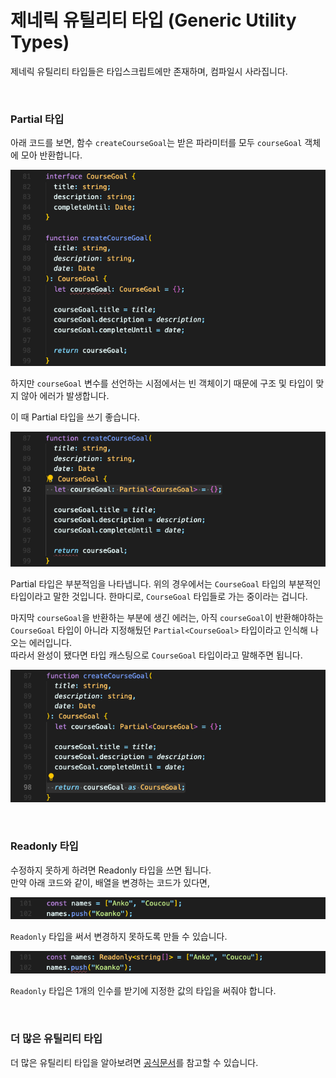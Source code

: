 # 제네릭 유틸리티 타입 (Generic Utility Types)

제네릭 유틸리티 타입들은 타입스크립트에만 존재하며, 컴파일시 사라집니다.  

<br/>

### Partial 타입

아래 코드를 보면, 함수 `createCourseGoal`는 받은 파라미터를 모두 `courseGoal` 객체에 모아 반환합니다.

![선언 시점으로 인한 에러](img/ts41_1.png)

하지만 `courseGoal` 변수를 선언하는 시점에서는 빈 객체이기 때문에 구조 및 타입이 맞지 않아 에러가 발생합니다.

이 때 Partial 타입을 쓰기 좋습니다.

![Partial 타입 사용](img/ts41_2.png)

Partial 타입은 부분적임을 나타냅니다. 위의 경우에서는  `CourseGoal` 타입의 부분적인 타입이라고 말한 것입니다. 한마디로, `CourseGoal` 타입들로 가는 중이라는 겁니다.

마지막 `courseGoal`을 반환하는 부분에 생긴 에러는, 아직 `courseGoal`이 반환해야하는 `CourseGoal` 타입이 아니라 지정해뒀던 `Partial<CourseGoal>` 타입이라고 인식해 나오는 에러입니다.  
따라서 완성이 됐다면 타입 캐스팅으로 `CourseGoal` 타입이라고 말해주면 됩니다.

![타입 캐스팅 사용](img/ts41_3.png)

<br/>

### Readonly 타입

수정하지 못하게 하려면 Readonly 타입을 쓰면 됩니다.  
만약 아래 코드와 같이, 배열을 변경하는 코드가 있다면,

![push로 배열을 변경하는 코드](img/ts41_4.png)

`Readonly` 타입을 써서 변경하지 못하도록 만들 수 있습니다.

![Readonly로 push로 배열을 변경하지 못하도록 설정](img/ts41_5.png)

`Readonly` 타입은 1개의 인수를 받기에 지정한 값의 타입을 써줘야 합니다.

<br/>

### 더 많은 유틸리티 타입
더 많은 유틸리티 타입을 알아보려면 [공식문서](https://www.typescriptlang.org/docs/handbook/utility-types.html)를 참고할 수 있습니다.

<br/>